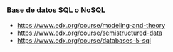 ### Base de datos SQL o NoSQL 

  - https://www.edx.org/course/modeling-and-theory
  - https://www.edx.org/course/semistructured-data
  - https://www.edx.org/course/databases-5-sql
